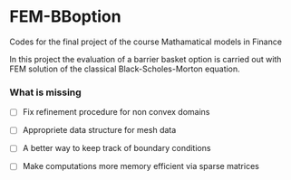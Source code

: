 # FEM-BBoption

 Codes for the final project of the course Mathamatical models in Finance

In this project the evaluation of a barrier basket option is carried out with FEM solution of the classical Black-Scholes-Morton equation. 

### What is missing

- [ ] Fix refinement procedure for non convex domains

- [ ] Appropriete data structure for mesh data

- [ ] A better way to keep track of boundary conditions

- [ ] Make computations more memory efficient via sparse matrices
